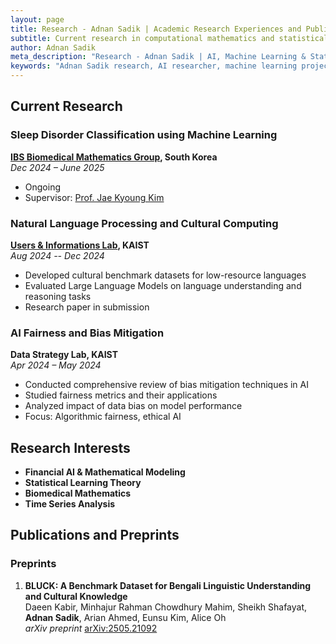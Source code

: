 ```yaml
---
layout: page
title: Research - Adnan Sadik | Academic Research Experiences and Publications
subtitle: Current research in computational mathematics and statistical applications
author: Adnan Sadik
meta_description: "Research - Adnan Sadik | AI, Machine Learning & Statistical Learning projects in sleep disorder classification and LLM evaluation"
keywords: "Adnan Sadik research, AI researcher, machine learning projects, data scientist, statistical learning, KAIST research"
---
```


## Current Research

### Sleep Disorder Classification using Machine Learning
**[IBS Biomedical Mathematics Group](https://www.ibs.re.kr/bimag/), South Korea**  
*Dec 2024 – June 2025*
- Ongoing
- Supervisor: [Prof. Jae Kyoung Kim](https://mathsci.kaist.ac.kr/~jaekkim/)

### Natural Language Processing and Cultural Computing
**[Users & Informations Lab](https://uilab.kr/), KAIST**  
*Aug 2024 -- Dec 2024*  
- Developed cultural benchmark datasets for low-resource languages
- Evaluated Large Language Models on language understanding and reasoning tasks
- Research paper in submission

### AI Fairness and Bias Mitigation
**Data Strategy Lab, KAIST**  
*Apr 2024 – May 2024*
- Conducted comprehensive review of bias mitigation techniques in AI
- Studied fairness metrics and their applications
- Analyzed impact of data bias on model performance
- Focus: Algorithmic fairness, ethical AI

## Research Interests

- **Financial AI & Mathematical Modeling**
- **Statistical Learning Theory**
- **Biomedical Mathematics**
- **Time Series Analysis**


## Publications and Preprints

### Preprints
1. **BLUCK: A Benchmark Dataset for Bengali Linguistic Understanding and Cultural Knowledge**  
   Daeen Kabir, Minhajur Rahman Chowdhury Mahim, Sheikh Shafayat, **Adnan Sadik**, Arian Ahmed, Eunsu Kim, Alice Oh  
   *arXiv preprint* [arXiv:2505.21092](https://arxiv.org/abs/2505.21092)



